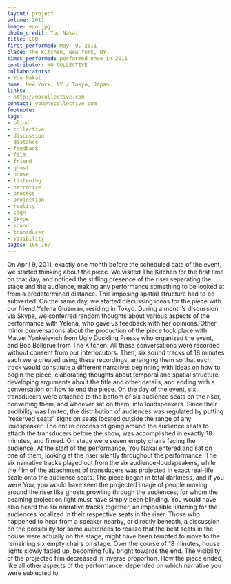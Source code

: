 ```yaml
---
layout: project
volume: 2011
image: eco.jpg
photo_credit: You Nakai
title: ECO
first_performed: May  9, 2011
place: The Kitchen, New York, NY
times_performed: performed once in 2011
contributor: NO COLLECTIVE
collaborators:
- You Nakai
home: New York, NY / Tokyo, Japan
links:
- http://nocollective.com
contact: you@nocollective.com
footnote: 
tags:
- blind
- collective
- discussion
- distance
- feedback
- film
- friend
- ghost
- house
- listening
- narrative
- process
- projection
- reality
- sign
- Skype
- sound
- transducer
- visibility
pages: 166-167
---
```


On April 9, 2011, exactly one month before the scheduled date of the event, we started thinking about the piece. We visited The Kitchen for the first time on that day, and noticed the stifling presence of the riser separating the stage and the audience, making any performance something to be looked at from a predetermined distance. This imposing spatial structure had to be subverted. On the same day, we started discussing ideas for the piece with our friend Yelena Gluzman, residing in Tokyo. During a month’s discussion via Skype, we conferred random thoughts about various aspects of the performance with Yelena, who gave us feedback with her opinions. Other minor conversations about the production of the piece took place with Matvei Yankelevich from Ugly Duckling Presse who organized the event, and Bob Bellerue from The Kitchen. All these conversations were recorded without consent from our interlocutors. Then, six sound tracks of 18 minutes each were created using these recordings, arranging them so that each track would constitute a different narrative: beginning with ideas on how to begin the piece, elaborating thoughts about temporal and spatial structure, developing arguments about the title and other details, and ending with a conversation on how to end the piece. On the day of the event, six transducers were attached to the bottom of six audience seats on the riser, converting them, and whoever sat on them, into loudspeakers. Since their audibility was limited, the distribution of audiences was regulated by putting “reserved seats” signs on seats located outside the range of any loudspeaker. The entire process of going around the audience seats to attach the transducers before the show, was accomplished in exactly 18 minutes, and filmed. On stage were seven empty chairs facing the audience. At the start of the performance, You Nakai entered and sat on one of them, looking at the riser silently throughout the performance. The six narrative tracks played out from the six audience-loudspeakers, while the film of the attachment of transducers was projected in exact real-life scale onto the audience seats. The piece began in total darkness, and if you were You, you would have seen the projected image of people moving around the riser like ghosts prowling through the audiences, for whom the beaming projection light must have simply been blinding. You would have also heard the six narrative tracks together, an impossible listening for the audiences localized in their respective seats in the riser. Those who happened to hear from a speaker nearby, or directly beneath, a discussion on the possibility for some audiences to realize that the best seats in the house were actually on the stage, might have been tempted to move to the remaining six empty chairs on stage. Over the course of 18 minutes, house lights slowly faded up, becoming fully bright towards the end. The visibility of the projected film decreased in inverse proportion. How the piece ended, like all other aspects of the performance, depended on which narrative you were subjected to.
